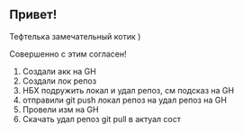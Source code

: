 ## Привет!

Тефтелька замечательный котик )

Совершенно с этим согласен!

1. Создали акк на GH
2. Создали лок репоз
3. НБХ подружить локал и удал репоз, см подсказ на GH
4. отправили git push локал репоз на удал репоз на GH
5. Провели изм на GH 
6. Скачать удал репоз git pull в актуал сост
